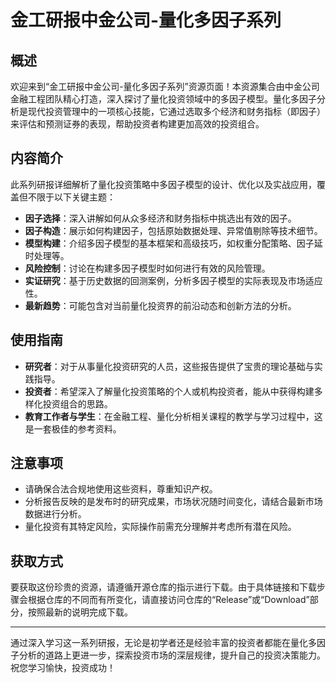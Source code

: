 # 金工研报中金公司-量化多因子系列

## 概述

欢迎来到“金工研报中金公司-量化多因子系列”资源页面！本资源集合由中金公司金融工程团队精心打造，深入探讨了量化投资领域中的多因子模型。量化多因子分析是现代投资管理中的一项核心技能，它通过选取多个经济和财务指标（即因子）来评估和预测证券的表现，帮助投资者构建更加高效的投资组合。

## 内容简介

此系列研报详细解析了量化投资策略中多因子模型的设计、优化以及实战应用，覆盖但不限于以下关键主题：
- **因子选择**：深入讲解如何从众多经济和财务指标中挑选出有效的因子。
- **因子构造**：展示如何构建因子，包括原始数据处理、异常值剔除等技术细节。
- **模型构建**：介绍多因子模型的基本框架和高级技巧，如权重分配策略、因子延时处理等。
- **风险控制**：讨论在构建多因子模型时如何进行有效的风险管理。
- **实证研究**：基于历史数据的回测案例，分析多因子模型的实际表现及市场适应性。
- **最新趋势**：可能包含对当前量化投资界的前沿动态和创新方法的分析。

## 使用指南

- **研究者**：对于从事量化投资研究的人员，这些报告提供了宝贵的理论基础与实践指导。
- **投资者**：希望深入了解量化投资策略的个人或机构投资者，能从中获得构建多样化投资组合的思路。
- **教育工作者与学生**：在金融工程、量化分析相关课程的教学与学习过程中，这是一套极佳的参考资料。

## 注意事项

- 请确保合法合规地使用这些资料，尊重知识产权。
- 分析报告反映的是发布时的研究成果，市场状况随时间变化，请结合最新市场数据进行分析。
- 量化投资有其特定风险，实际操作前需充分理解并考虑所有潜在风险。

## 获取方式

要获取这份珍贵的资源，请遵循开源仓库的指示进行下载。由于具体链接和下载步骤会根据仓库的不同而有所变化，请直接访问仓库的“Release”或“Download”部分，按照最新的说明完成下载。

---

通过深入学习这一系列研报，无论是初学者还是经验丰富的投资者都能在量化多因子分析的道路上更进一步，探索投资市场的深层规律，提升自己的投资决策能力。祝您学习愉快，投资成功！